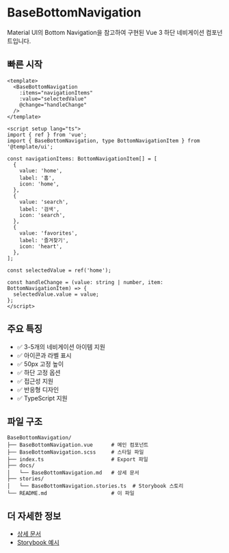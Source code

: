 # BaseBottomNavigation

Material UI의 Bottom Navigation을 참고하여 구현된 Vue 3 하단 네비게이션 컴포넌트입니다.

## 빠른 시작

```vue
<template>
  <BaseBottomNavigation
    :items="navigationItems"
    :value="selectedValue"
    @change="handleChange"
  />
</template>

<script setup lang="ts">
import { ref } from 'vue';
import { BaseBottomNavigation, type BottomNavigationItem } from '@template/ui';

const navigationItems: BottomNavigationItem[] = [
  {
    value: 'home',
    label: '홈',
    icon: 'home',
  },
  {
    value: 'search',
    label: '검색',
    icon: 'search',
  },
  {
    value: 'favorites',
    label: '즐겨찾기',
    icon: 'heart',
  },
];

const selectedValue = ref('home');

const handleChange = (value: string | number, item: BottomNavigationItem) => {
  selectedValue.value = value;
};
</script>
```

## 주요 특징

- ✅ 3-5개의 네비게이션 아이템 지원
- ✅ 아이콘과 라벨 표시
- ✅ 50px 고정 높이
- ✅ 하단 고정 옵션
- ✅ 접근성 지원
- ✅ 반응형 디자인
- ✅ TypeScript 지원

## 파일 구조

```
BaseBottomNavigation/
├── BaseBottomNavigation.vue      # 메인 컴포넌트
├── BaseBottomNavigation.scss     # 스타일 파일
├── index.ts                      # Export 파일
├── docs/
│   └── BaseBottomNavigation.md   # 상세 문서
├── stories/
│   └── BaseBottomNavigation.stories.ts  # Storybook 스토리
└── README.md                     # 이 파일
```

## 더 자세한 정보

- [상세 문서](./docs/BaseBottomNavigation.md)
- [Storybook 예시](./stories/BaseBottomNavigation.stories.ts)
